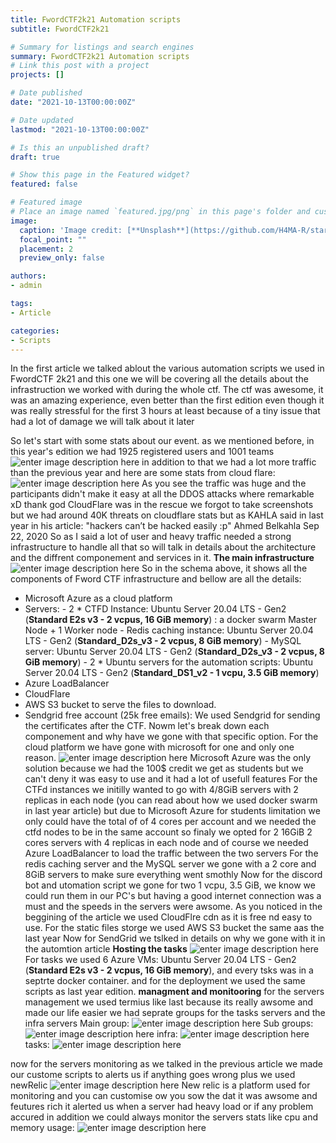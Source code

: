 ```yaml
---
title: FwordCTF2k21 Automation scripts
subtitle: FwordCTF2k21

# Summary for listings and search engines
summary: FwordCTF2k21 Automation scripts
# Link this post with a project
projects: []

# Date published
date: "2021-10-13T00:00:00Z"

# Date updated
lastmod: "2021-10-13T00:00:00Z"

# Is this an unpublished draft?
draft: true

# Show this page in the Featured widget?
featured: false

# Featured image
# Place an image named `featured.jpg/png` in this page's folder and customize its options here.
image:
  caption: 'Image credit: [**Unsplash**](https://github.com/H4MA-R/starter-hugo-academic/blob/master/content/post/FwordCTF2k21%20Automation/162443729_121061223368199_7099046546114959220_n.png?raw=true)'
  focal_point: ""
  placement: 2
  preview_only: false

authors:
- admin

tags:
- Article

categories:
- Scripts
---
```

In the first article we talked ablout the various automation scripts we used in FwordCTF 2k21 and this one we will be covering all the details about the infrastruction we worked  with during the whole ctf.
The ctf was awesome, it was an amazing experience, even better than the first edition even though it was really stressful for the first 3 hours at least because of a tiny issue that had a lot of damage we will talk about it later 

So let's start with some stats about our event. as we mentioned before, in this year's edition we had 1925 registered users and 1001 teams 
![enter image description here](https://github.com/H4MA-R/starter-hugo-academic/blob/master/content/post/FwordCTF2k21%20infrastructure/ctfd.png?raw=true)
 in addition to that we had a lot more traffic than the previous year and here are some stats from cloud flare:
![enter image description here](https://github.com/H4MA-R/starter-hugo-academic/blob/master/content/post/FwordCTF2k21%20infrastructure/CloudFlare.png?raw=true)
As you see the traffic was huge and the participants didn't make it easy at all the DDOS attacks where remarkable xD thank god CloudFlare was in the rescue we forgot to take screenshots but we had around 40K threats on cloudflare stats but as KAHLA said in last year in his article:
"hackers can’t be hacked easily :p" Ahmed Belkahla Sep 22, 2020
So as I said a lot of user and heavy traffic needed a strong infrastructure to handle all that so will talk in details about the architecture and the diffrent componement and services in it.
**The main infrastructure**
![enter image description here](https://github.com/H4MA-R/starter-hugo-academic/blob/master/content/post/FwordCTF2k21%20infrastructure/infra.png?raw=true)
So in the schema above, it shows all the components of Fword CTF infrastructure and bellow are all the details:
-   Microsoft Azure as a cloud platform
-   Servers:
		-   2 * CTFD Instance: Ubuntu Server 20.04 LTS - Gen2 (**Standard E2s v3 - 2 vcpus, 16 GiB memory**) : a docker swarm Master Node + 1 Worker node
		-   Redis caching instance: Ubuntu Server 20.04 LTS - Gen2 (**Standard_D2s_v3 - 2 vcpus, 8 GiB memory**)
		-   MySQL server: Ubuntu Server 20.04 LTS - Gen2 (**Standard_D2s_v3 - 2 vcpus, 8 GiB memory**)
		-	2 * Ubuntu servers for the automation scripts:  Ubuntu Server 20.04 LTS - Gen2 (**Standard_DS1_v2 - 1 vcpu, 3.5 GiB memory**)
-	Azure LoadBalancer
-	CloudFlare
-	AWS S3 bucket to serve the files to download.
-	Sendgrid free account (25k free emails): We used Sendgrid for sending the certificates after the CTF.
Nowm let's break down each componement and why have we gone with that specific option.
For the cloud platform we have gone with microsoft for one and only one reason.
![enter image description here](https://i.imgflip.com/5rkonm.jpg)
Microsoft Azure was the only solution because we had the 100$ credit we get as students but we can't deny it was easy to use and it had a lot of usefull features
For the CTFd instances we initilly wanted to go with 4/8GiB servers with 2 replicas in each node (you can read about how we used docker swarm in last year article) but due to Microsoft Azure for students limitation we only could have the total of of 4 cores per account and we needed the ctfd nodes to be in the same account so finaly we opted for 2 16GiB 2 cores servers with 4 replicas in each node and of course we needed Azure LoadBalancer to load the traffic between the two servers
For the redis caching server and the MySQL server we gone with a 2 core and 8GiB servers to make sure everything went smothly 
Now for the discord bot and utomation script we gone for two 1 vcpu, 3.5 GiB, we know we could run them in our PC's but having a good internet connection was a must and the speeds in the servers were awsome.
As you noticed in the beggining of the article we used CloudFlre cdn as it is free nd easy to use.
For the static files storge we used AWS S3 bucket the same aas the last year
Now for SendGrid we tslked in details on why we gone with it in the automtion article
**Hosting the tasks**
![enter image description here](https://github.com/H4MA-R/starter-hugo-academic/blob/master/content/post/FwordCTF2k21%20infrastructure/2021-10-24%2000_33_04-tasks6%20-%20Microsoft%20Azure.png?raw=true)
For tasks we used 6 Azure VMs: Ubuntu Server 20.04 LTS - Gen2 (**Standard E2s v3 - 2 vcpus, 16 GiB memory**), and every tsks was in a septrte docker container.
and for the deployment we used the same scripts as last year edition.
**managment and monitooring**
for the servers management we used termius like last because its really awsome and made our life easier we had seprate groups for the tasks servers and the infra servers
Main group:
![enter image description here](https://github.com/H4MA-R/starter-hugo-academic/blob/master/content/post/FwordCTF2k21%20infrastructure/2021-10-22%2001_10_28-Termius.png?raw=true)
Sub groups:
![enter image description here](https://github.com/H4MA-R/starter-hugo-academic/blob/master/content/post/FwordCTF2k21%20infrastructure/2021-10-22%2001_10_46-Termius.png?raw=true)
infra:
![enter image description here](https://github.com/H4MA-R/starter-hugo-academic/blob/master/content/post/FwordCTF2k21%20infrastructure/2021-10-22%2001_10_55-Termius.png?raw=true)
tasks:
![enter image description here](https://github.com/H4MA-R/starter-hugo-academic/blob/master/content/post/FwordCTF2k21%20infrastructure/2021-10-22%2001_11_08-Termius.png?raw=true)

now for the servers monitoring as we talked in the previous article we made our custome scripts to alerts us if anything goes wrong plus we used newRelic
![enter image description here](https://github.com/H4MA-R/starter-hugo-academic/blob/master/content/post/FwordCTF2k21%20infrastructure/2021-10-22%2001_14_21-.png?raw=true)
New relic is a platform used for monitoring and you can customise ow you sow the dat it was awsome and feutures rich it alerted us when a server had  heavy load or if any problem accured in addition we could always monitor the servers stats like cpu and memory usage:
![enter image description here](https://github.com/H4MA-R/starter-hugo-academic/blob/master/content/post/FwordCTF2k21%20infrastructure/2021-08-28%2009_21_39-New%20Relic%20Navigator%20_%20New%20Relic%20One.png?raw=true)
